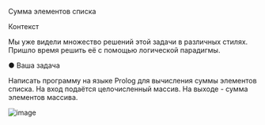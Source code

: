 Сумма элементов списка

Контекст

Мы уже видели множество решений этой задачи в различных
стилях. Пришло время решить её с помощью логической
парадигмы.


● Ваша задача

Написать программу на языке Prolog для вычисления суммы
элементов списка. На вход подаётся целочисленный массив.
На выходе - сумма элементов массива.

![image](https://github.com/SelmarionX/Programming_paradigms_and_paradigm_languages/assets/113622270/880ca1da-8e4f-4459-b0ac-edf52ee9ed40)
